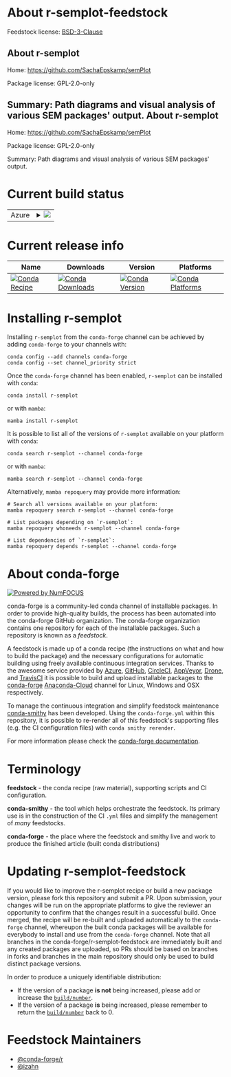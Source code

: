About r-semplot-feedstock
=========================

Feedstock license: [BSD-3-Clause](https://github.com/conda-forge/r-semplot-feedstock/blob/main/LICENSE.txt)

About r-semplot
---------------

Home: https://github.com/SachaEpskamp/semPlot

Package license: GPL-2.0-only

Summary: Path diagrams and visual analysis of various SEM packages' output.
About r-semplot
---------------

Home: https://github.com/SachaEpskamp/semPlot

Package license: GPL-2.0-only

Summary: Path diagrams and visual analysis of various SEM packages' output.

Current build status
====================


<table>
    
  <tr>
    <td>Azure</td>
    <td>
      <details>
        <summary>
          <a href="https://dev.azure.com/conda-forge/feedstock-builds/_build/latest?definitionId=13442&branchName=main">
            <img src="https://dev.azure.com/conda-forge/feedstock-builds/_apis/build/status/r-semplot-feedstock?branchName=main">
          </a>
        </summary>
        <table>
          <thead><tr><th>Variant</th><th>Status</th></tr></thead>
          <tbody><tr>
              <td>linux_64_r_base4.2</td>
              <td>
                <a href="https://dev.azure.com/conda-forge/feedstock-builds/_build/latest?definitionId=13442&branchName=main">
                  <img src="https://dev.azure.com/conda-forge/feedstock-builds/_apis/build/status/r-semplot-feedstock?branchName=main&jobName=linux&configuration=linux%20linux_64_r_base4.2" alt="variant">
                </a>
              </td>
            </tr><tr>
              <td>linux_64_r_base4.3</td>
              <td>
                <a href="https://dev.azure.com/conda-forge/feedstock-builds/_build/latest?definitionId=13442&branchName=main">
                  <img src="https://dev.azure.com/conda-forge/feedstock-builds/_apis/build/status/r-semplot-feedstock?branchName=main&jobName=linux&configuration=linux%20linux_64_r_base4.3" alt="variant">
                </a>
              </td>
            </tr><tr>
              <td>osx_64_r_base4.2</td>
              <td>
                <a href="https://dev.azure.com/conda-forge/feedstock-builds/_build/latest?definitionId=13442&branchName=main">
                  <img src="https://dev.azure.com/conda-forge/feedstock-builds/_apis/build/status/r-semplot-feedstock?branchName=main&jobName=osx&configuration=osx%20osx_64_r_base4.2" alt="variant">
                </a>
              </td>
            </tr><tr>
              <td>osx_64_r_base4.3</td>
              <td>
                <a href="https://dev.azure.com/conda-forge/feedstock-builds/_build/latest?definitionId=13442&branchName=main">
                  <img src="https://dev.azure.com/conda-forge/feedstock-builds/_apis/build/status/r-semplot-feedstock?branchName=main&jobName=osx&configuration=osx%20osx_64_r_base4.3" alt="variant">
                </a>
              </td>
            </tr>
          </tbody>
        </table>
      </details>
    </td>
  </tr>
</table>

Current release info
====================

| Name | Downloads | Version | Platforms |
| --- | --- | --- | --- |
| [![Conda Recipe](https://img.shields.io/badge/recipe-r--semplot-green.svg)](https://anaconda.org/conda-forge/r-semplot) | [![Conda Downloads](https://img.shields.io/conda/dn/conda-forge/r-semplot.svg)](https://anaconda.org/conda-forge/r-semplot) | [![Conda Version](https://img.shields.io/conda/vn/conda-forge/r-semplot.svg)](https://anaconda.org/conda-forge/r-semplot) | [![Conda Platforms](https://img.shields.io/conda/pn/conda-forge/r-semplot.svg)](https://anaconda.org/conda-forge/r-semplot) |

Installing r-semplot
====================

Installing `r-semplot` from the `conda-forge` channel can be achieved by adding `conda-forge` to your channels with:

```
conda config --add channels conda-forge
conda config --set channel_priority strict
```

Once the `conda-forge` channel has been enabled, `r-semplot` can be installed with `conda`:

```
conda install r-semplot
```

or with `mamba`:

```
mamba install r-semplot
```

It is possible to list all of the versions of `r-semplot` available on your platform with `conda`:

```
conda search r-semplot --channel conda-forge
```

or with `mamba`:

```
mamba search r-semplot --channel conda-forge
```

Alternatively, `mamba repoquery` may provide more information:

```
# Search all versions available on your platform:
mamba repoquery search r-semplot --channel conda-forge

# List packages depending on `r-semplot`:
mamba repoquery whoneeds r-semplot --channel conda-forge

# List dependencies of `r-semplot`:
mamba repoquery depends r-semplot --channel conda-forge
```


About conda-forge
=================

[![Powered by
NumFOCUS](https://img.shields.io/badge/powered%20by-NumFOCUS-orange.svg?style=flat&colorA=E1523D&colorB=007D8A)](https://numfocus.org)

conda-forge is a community-led conda channel of installable packages.
In order to provide high-quality builds, the process has been automated into the
conda-forge GitHub organization. The conda-forge organization contains one repository
for each of the installable packages. Such a repository is known as a *feedstock*.

A feedstock is made up of a conda recipe (the instructions on what and how to build
the package) and the necessary configurations for automatic building using freely
available continuous integration services. Thanks to the awesome service provided by
[Azure](https://azure.microsoft.com/en-us/services/devops/), [GitHub](https://github.com/),
[CircleCI](https://circleci.com/), [AppVeyor](https://www.appveyor.com/),
[Drone](https://cloud.drone.io/welcome), and [TravisCI](https://travis-ci.com/)
it is possible to build and upload installable packages to the
[conda-forge](https://anaconda.org/conda-forge) [Anaconda-Cloud](https://anaconda.org/)
channel for Linux, Windows and OSX respectively.

To manage the continuous integration and simplify feedstock maintenance
[conda-smithy](https://github.com/conda-forge/conda-smithy) has been developed.
Using the ``conda-forge.yml`` within this repository, it is possible to re-render all of
this feedstock's supporting files (e.g. the CI configuration files) with ``conda smithy rerender``.

For more information please check the [conda-forge documentation](https://conda-forge.org/docs/).

Terminology
===========

**feedstock** - the conda recipe (raw material), supporting scripts and CI configuration.

**conda-smithy** - the tool which helps orchestrate the feedstock.
                   Its primary use is in the construction of the CI ``.yml`` files
                   and simplify the management of *many* feedstocks.

**conda-forge** - the place where the feedstock and smithy live and work to
                  produce the finished article (built conda distributions)


Updating r-semplot-feedstock
============================

If you would like to improve the r-semplot recipe or build a new
package version, please fork this repository and submit a PR. Upon submission,
your changes will be run on the appropriate platforms to give the reviewer an
opportunity to confirm that the changes result in a successful build. Once
merged, the recipe will be re-built and uploaded automatically to the
`conda-forge` channel, whereupon the built conda packages will be available for
everybody to install and use from the `conda-forge` channel.
Note that all branches in the conda-forge/r-semplot-feedstock are
immediately built and any created packages are uploaded, so PRs should be based
on branches in forks and branches in the main repository should only be used to
build distinct package versions.

In order to produce a uniquely identifiable distribution:
 * If the version of a package **is not** being increased, please add or increase
   the [``build/number``](https://docs.conda.io/projects/conda-build/en/latest/resources/define-metadata.html#build-number-and-string).
 * If the version of a package **is** being increased, please remember to return
   the [``build/number``](https://docs.conda.io/projects/conda-build/en/latest/resources/define-metadata.html#build-number-and-string)
   back to 0.

Feedstock Maintainers
=====================

* [@conda-forge/r](https://github.com/conda-forge/r/)
* [@izahn](https://github.com/izahn/)

